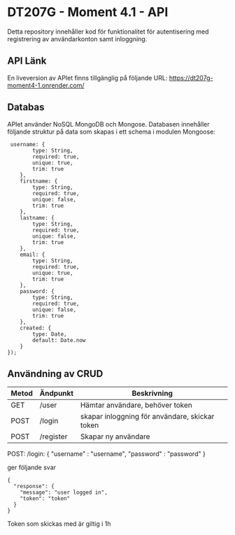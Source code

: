 # DT207G - Moment 4.1 - API
Detta repository innehåller kod för funktionalitet för autentisering med registrering av användarkonton samt inloggning.
## API Länk
En liveversion av APIet finns tillgänglig på följande URL: https://dt207g-moment4-1.onrender.com/

## Databas
APIet använder NoSQL MongoDB och Mongose. Databasen innehåller följande struktur på data som skapas i ett schema i modulen Mongoose:

```
 username: {
        type: String,
        required: true,
        unique: true,
        trim: true
    },
    firstname: {
        type: String,
        required: true,
        unique: false,
        trim: true
    },
    lastname: {
        type: String,
        required: true,
        unique: false,
        trim: true
    },
    email: {
        type: String,
        required: true,
        unique: true,
        trim: true
    },
    password: {
        type: String,
        required: true,
        unique: false,
        trim: true
    },
    created: {
        type: Date,
        default: Date.now
    }
});
```

## Användning av CRUD

| Metod   | Ändpunkt     | Beskrivning                       |
| ------- | ------------ | --------------------------------- |
| GET     | /user        | Hämtar användare, behöver token   |
| POST    | /login       | skapar inloggning för användare, skickar token |
| POST    | /register    | Skapar ny användare        |


POST: /login:
{
 "username" : "username",
 "password" : "password"
}

ger följande svar
```
{
  "response": {
    "message": "user logged in",
    "token": "token"
  }
}
  ```
Token som skickas med är giltig i 1h

